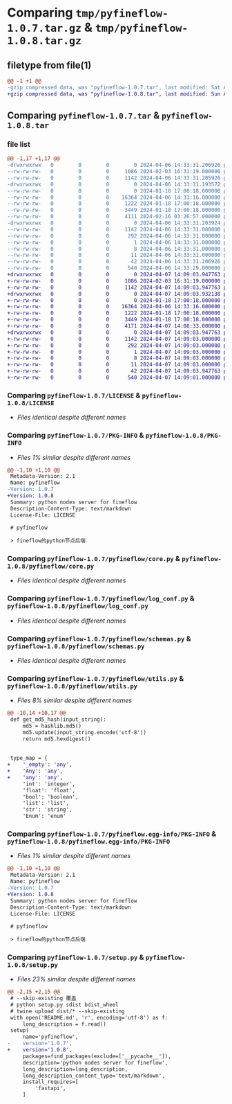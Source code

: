 # Comparing `tmp/pyfineflow-1.0.7.tar.gz` & `tmp/pyfineflow-1.0.8.tar.gz`

## filetype from file(1)

```diff
@@ -1 +1 @@
-gzip compressed data, was "pyfineflow-1.0.7.tar", last modified: Sat Apr  6 14:33:31 2024, max compression
+gzip compressed data, was "pyfineflow-1.0.8.tar", last modified: Sun Apr  7 14:09:03 2024, max compression
```

## Comparing `pyfineflow-1.0.7.tar` & `pyfineflow-1.0.8.tar`

### file list

```diff
@@ -1,17 +1,17 @@
-drwxrwxrwx   0        0        0        0 2024-04-06 14:33:31.206926 pyfineflow-1.0.7/
--rw-rw-rw-   0        0        0     1086 2024-02-03 16:31:19.000000 pyfineflow-1.0.7/LICENSE
--rw-rw-rw-   0        0        0     1142 2024-04-06 14:33:31.205926 pyfineflow-1.0.7/PKG-INFO
-drwxrwxrwx   0        0        0        0 2024-04-06 14:33:31.193572 pyfineflow-1.0.7/pyfineflow/
--rw-rw-rw-   0        0        0        0 2024-01-18 17:00:18.000000 pyfineflow-1.0.7/pyfineflow/__init__.py
--rw-rw-rw-   0        0        0    16364 2024-04-06 14:33:16.000000 pyfineflow-1.0.7/pyfineflow/core.py
--rw-rw-rw-   0        0        0     1222 2024-01-18 17:00:18.000000 pyfineflow-1.0.7/pyfineflow/log_conf.py
--rw-rw-rw-   0        0        0     3449 2024-01-18 17:00:18.000000 pyfineflow-1.0.7/pyfineflow/schemas.py
--rw-rw-rw-   0        0        0     4111 2024-02-16 03:26:57.000000 pyfineflow-1.0.7/pyfineflow/utils.py
-drwxrwxrwx   0        0        0        0 2024-04-06 14:33:31.203924 pyfineflow-1.0.7/pyfineflow.egg-info/
--rw-rw-rw-   0        0        0     1142 2024-04-06 14:33:31.000000 pyfineflow-1.0.7/pyfineflow.egg-info/PKG-INFO
--rw-rw-rw-   0        0        0      292 2024-04-06 14:33:31.000000 pyfineflow-1.0.7/pyfineflow.egg-info/SOURCES.txt
--rw-rw-rw-   0        0        0        1 2024-04-06 14:33:31.000000 pyfineflow-1.0.7/pyfineflow.egg-info/dependency_links.txt
--rw-rw-rw-   0        0        0        8 2024-04-06 14:33:31.000000 pyfineflow-1.0.7/pyfineflow.egg-info/requires.txt
--rw-rw-rw-   0        0        0       11 2024-04-06 14:33:31.000000 pyfineflow-1.0.7/pyfineflow.egg-info/top_level.txt
--rw-rw-rw-   0        0        0       42 2024-04-06 14:33:31.206926 pyfineflow-1.0.7/setup.cfg
--rw-rw-rw-   0        0        0      540 2024-04-06 14:33:29.000000 pyfineflow-1.0.7/setup.py
+drwxrwxrwx   0        0        0        0 2024-04-07 14:09:03.947763 pyfineflow-1.0.8/
+-rw-rw-rw-   0        0        0     1086 2024-02-03 16:31:19.000000 pyfineflow-1.0.8/LICENSE
+-rw-rw-rw-   0        0        0     1142 2024-04-07 14:09:03.947763 pyfineflow-1.0.8/PKG-INFO
+drwxrwxrwx   0        0        0        0 2024-04-07 14:09:03.932138 pyfineflow-1.0.8/pyfineflow/
+-rw-rw-rw-   0        0        0        0 2024-01-18 17:00:18.000000 pyfineflow-1.0.8/pyfineflow/__init__.py
+-rw-rw-rw-   0        0        0    16364 2024-04-06 14:33:16.000000 pyfineflow-1.0.8/pyfineflow/core.py
+-rw-rw-rw-   0        0        0     1222 2024-01-18 17:00:18.000000 pyfineflow-1.0.8/pyfineflow/log_conf.py
+-rw-rw-rw-   0        0        0     3449 2024-01-18 17:00:18.000000 pyfineflow-1.0.8/pyfineflow/schemas.py
+-rw-rw-rw-   0        0        0     4171 2024-04-07 14:08:33.000000 pyfineflow-1.0.8/pyfineflow/utils.py
+drwxrwxrwx   0        0        0        0 2024-04-07 14:09:03.947763 pyfineflow-1.0.8/pyfineflow.egg-info/
+-rw-rw-rw-   0        0        0     1142 2024-04-07 14:09:03.000000 pyfineflow-1.0.8/pyfineflow.egg-info/PKG-INFO
+-rw-rw-rw-   0        0        0      292 2024-04-07 14:09:03.000000 pyfineflow-1.0.8/pyfineflow.egg-info/SOURCES.txt
+-rw-rw-rw-   0        0        0        1 2024-04-07 14:09:03.000000 pyfineflow-1.0.8/pyfineflow.egg-info/dependency_links.txt
+-rw-rw-rw-   0        0        0        8 2024-04-07 14:09:03.000000 pyfineflow-1.0.8/pyfineflow.egg-info/requires.txt
+-rw-rw-rw-   0        0        0       11 2024-04-07 14:09:03.000000 pyfineflow-1.0.8/pyfineflow.egg-info/top_level.txt
+-rw-rw-rw-   0        0        0       42 2024-04-07 14:09:03.947763 pyfineflow-1.0.8/setup.cfg
+-rw-rw-rw-   0        0        0      540 2024-04-07 14:09:01.000000 pyfineflow-1.0.8/setup.py
```

### Comparing `pyfineflow-1.0.7/LICENSE` & `pyfineflow-1.0.8/LICENSE`

 * *Files identical despite different names*

### Comparing `pyfineflow-1.0.7/PKG-INFO` & `pyfineflow-1.0.8/PKG-INFO`

 * *Files 1% similar despite different names*

```diff
@@ -1,10 +1,10 @@
 Metadata-Version: 2.1
 Name: pyfineflow
-Version: 1.0.7
+Version: 1.0.8
 Summary: python nodes server for fineflow
 Description-Content-Type: text/markdown
 License-File: LICENSE
 
 # pyfineflow
 
 > fineflow的python节点后端
```

### Comparing `pyfineflow-1.0.7/pyfineflow/core.py` & `pyfineflow-1.0.8/pyfineflow/core.py`

 * *Files identical despite different names*

### Comparing `pyfineflow-1.0.7/pyfineflow/log_conf.py` & `pyfineflow-1.0.8/pyfineflow/log_conf.py`

 * *Files identical despite different names*

### Comparing `pyfineflow-1.0.7/pyfineflow/schemas.py` & `pyfineflow-1.0.8/pyfineflow/schemas.py`

 * *Files identical despite different names*

### Comparing `pyfineflow-1.0.7/pyfineflow/utils.py` & `pyfineflow-1.0.8/pyfineflow/utils.py`

 * *Files 8% similar despite different names*

```diff
@@ -10,14 +10,17 @@
 def get_md5_hash(input_string):
     md5 = hashlib.md5()
     md5.update(input_string.encode('utf-8'))
     return md5.hexdigest()
 
 
 type_map = {
+    '_empty': 'any',
+    'Any': 'any',
+    'any': 'any',
     'int': 'integer',
     'float': 'float',
     'bool': 'boolean',
     'list': 'list',
     'str': 'string',
     'Enum': 'enum'
```

### Comparing `pyfineflow-1.0.7/pyfineflow.egg-info/PKG-INFO` & `pyfineflow-1.0.8/pyfineflow.egg-info/PKG-INFO`

 * *Files 1% similar despite different names*

```diff
@@ -1,10 +1,10 @@
 Metadata-Version: 2.1
 Name: pyfineflow
-Version: 1.0.7
+Version: 1.0.8
 Summary: python nodes server for fineflow
 Description-Content-Type: text/markdown
 License-File: LICENSE
 
 # pyfineflow
 
 > fineflow的python节点后端
```

### Comparing `pyfineflow-1.0.7/setup.py` & `pyfineflow-1.0.8/setup.py`

 * *Files 23% similar despite different names*

```diff
@@ -2,15 +2,15 @@
 # --skip-existing 覆盖
 # python setup.py sdist bdist_wheel
 # twine upload dist/* --skip-existing
 with open('README.md', 'r', encoding='utf-8') as f:
     long_description = f.read()
 setup(
     name='pyfineflow',
-    version='1.0.7',
+    version='1.0.8',
     packages=find_packages(exclude=['__pycache__']),
     description='python nodes server for fineflow',
     long_description=long_description,
     long_description_content_type='text/markdown',
     install_requires=[
         'fastapi',
     ]
```

